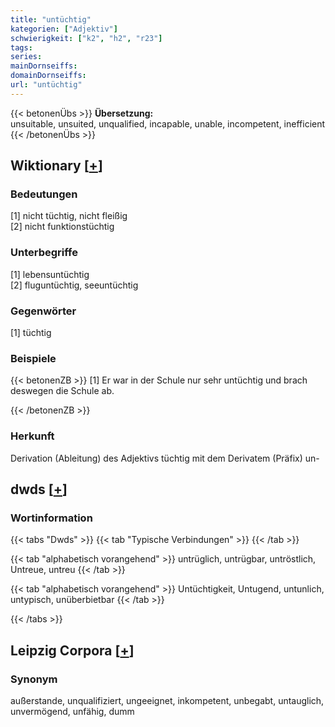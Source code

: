 ```yaml
---
title: "untüchtig"
kategorien: ["Adjektiv"]
schwierigkeit: ["k2", "h2", "r23"]
tags:
series:
mainDornseiffs:
domainDornseiffs:
url: "untüchtig"
---
```


{{< betonenÜbs >}}
**Übersetzung:**  
unsuitable, unsuited, unqualified, incapable, unable, incompetent, inefficient  
{{< /betonenÜbs >}}

## Wiktionary [[+](https://de.wiktionary.org/wiki/untüchtig)]

### Bedeutungen
[1] nicht tüchtig, nicht fleißig  
[2] nicht funktionstüchtig  

### Unterbegriffe
[1] lebensuntüchtig  
[2] fluguntüchtig, seeuntüchtig  

### Gegenwörter
[1] tüchtig  

### Beispiele
{{< betonenZB >}}
[1] Er war in der Schule nur sehr untüchtig und brach deswegen die Schule ab.  

{{< /betonenZB >}}
### Herkunft
Derivation (Ableitung) des Adjektivs tüchtig mit dem Derivatem (Präfix) un-  



## dwds [[+](https://www.dwds.de/wb/untüchtig)]

### Wortinformation
{{< tabs "Dwds" >}}
{{< tab "Typische Verbindungen" >}}
{{< /tab >}}

{{< tab "alphabetisch vorangehend" >}}
untrüglich, untrügbar, untröstlich, Untreue, untreu
{{< /tab >}}

{{< tab "alphabetisch vorangehend" >}}
Untüchtigkeit, Untugend, untunlich, untypisch, unüberbietbar
{{< /tab >}}

{{< /tabs >}}

## Leipzig Corpora [[+](https://corpora.uni-leipzig.de/en/res?word=untüchtig&corpusId=deu_newscrawl-public_2018)]


### Synonym
außerstande, unqualifiziert, ungeeignet, inkompetent, unbegabt, untauglich, unvermögend, unfähig, dumm

